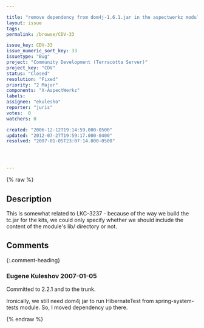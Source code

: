 ```yaml
---

title: "remove dependency from dom4j-1.6.1.jar in the aspectwerkz module"
layout: issue
tags: 
permalink: /browse/CDV-33

issue_key: CDV-33
issue_numeric_sort_key: 33
issuetype: "Bug"
project: "Community Development (Terracotta Server)"
project_key: "CDV"
status: "Closed"
resolution: "Fixed"
priority: "2 Major"
components: "X-AspectWerkz"
labels: 
assignee: "ekulesho"
reporter: "juris"
votes:  0
watchers: 0

created: "2006-12-12T19:14:59.000-0500"
updated: "2012-07-27T19:59:17.000-0400"
resolved: "2007-01-05T23:07:14.000-0500"




---
```


{% raw %}

## Description

<div markdown="1" class="description">

This is somewhat related to LKC-3237 - because of the way we build the tc.jar for the kits, we could only specify whether we should include the content of the module's lib/ directory or not. 

</div>

## Comments


{:.comment-heading}
### **Eugene Kuleshov** <span class="date">2007-01-05</span>

<div markdown="1" class="comment">

Committed to 2.2.1 and to the trunk.

Ironically, we still need dom4j jar to run HibernateTest from spring-system-tests module. So, I moved dependency up there.

</div>



{% endraw %}
